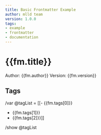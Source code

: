 ```yaml
---
title: Basic Frontmatter Example
author: mlld team
version: 1.0.0
tags:
- example
- frontmatter
- documentation
---
```


# {{fm.title}}

Author: {{fm.author}}
Version: {{fm.version}}

## Tags

/var @tagList = [[- {{fm.tags[0]}}
- {{fm.tags[1]}}
- {{fm.tags[2]}}]]

/show @tagList